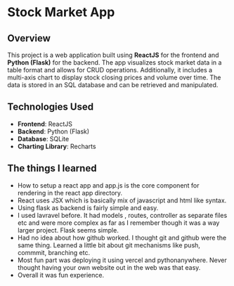 # Stock Market App

## Overview

This project is a web application built using **ReactJS** for the frontend and **Python (Flask)** for the backend. The app visualizes stock market data in a table format and allows for CRUD operations. Additionally, it includes a multi-axis chart to display stock closing prices and volume over time. The data is stored in an SQL database and can be retrieved and manipulated.

## Technologies Used

- **Frontend**: ReactJS
- **Backend**: Python (Flask)
- **Database**: SQLite 
- **Charting Library**: Recharts

## The things I learned

- How to setup a react app and app.js is the core component for rendering in the react app directory.
- React uses JSX which is basically mix of javascript and html like syntax.
- Using flask as backend is fairly simple and easy.
- I used lavravel before. It had models , routes, controller as separate files etc and were more complex as far as I remember though it was a way larger project. Flask seems simple.
- Had no idea about how github worked. I thought git and github were the same thing. Learned a little bit about git mechanisms like push, commmit, branching etc.
- Most fun part was deploying it using vercel and pythonanywhere. Never thought having your own website out in the web was that easy.
- Overall it was fun experience. 


